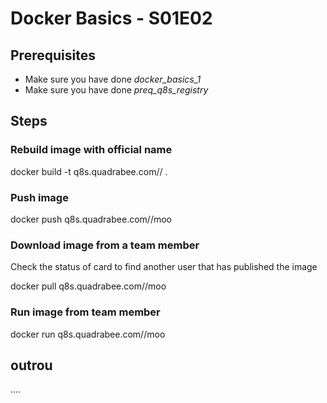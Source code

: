 # Docker Basics - S01E02

## Prerequisites

* Make sure you have done _docker_basics_1_
* Make sure you have done _preq_q8s_registry_

## Steps

### Rebuild image with official name

docker build -t q8s.quadrabee.com/<user>/<project> .

### Push image

docker push q8s.quadrabee.com/<user>/moo

### Download image from a team member

Check the status of card to find another user that has published the image

docker pull q8s.quadrabee.com/<otheruser>/moo

### Run image from team member

docker run q8s.quadrabee.com/<otheruser>/moo

## outrou

....